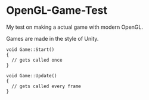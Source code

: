 # OpenGL-Game-Test
My test on making a actual game with modern OpenGL.

Games are made in the style of Unity.
```
void Game::Start()
{
  // gets called once
}

void Game::Update()
{
  // gets called every frame
}
```
